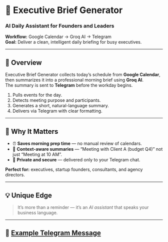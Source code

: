 # 🧠 Executive Brief Generator
### AI Daily Assistant for Founders and Leaders

**Workflow:** Google Calendar → Groq AI → Telegram  
**Goal:** Deliver a clean, intelligent daily briefing for busy executives.

---

## 🧠 Overview
Executive Brief Generator collects today’s schedule from **Google Calendar**, then summarizes it into a professional morning brief using **Groq AI**.  
The summary is sent to **Telegram** before the workday begins.

1. Pulls events for the day.  
2. Detects meeting purpose and participants.  
3. Generates a short, natural-language summary.  
4. Delivers via Telegram with clear formatting.

---

## 🚀 Why It Matters
- ⏰ **Saves morning prep time** — no manual review of calendars.  
- 🧩 **Context-aware summaries** — “Meeting with Client A (budget Q4)” not just “Meeting at 10 AM”.  
- 💬 **Private and secure** — delivered only to your Telegram chat.

**Perfect for:** executives, startup founders, consultants, and agency directors.

---

## 💡 Unique Edge
> It’s more than a reminder — it’s an *AI assistant* that speaks your business language.

---

## 🧩 [Example Telegram Message](./telegram_brief_example.png)

